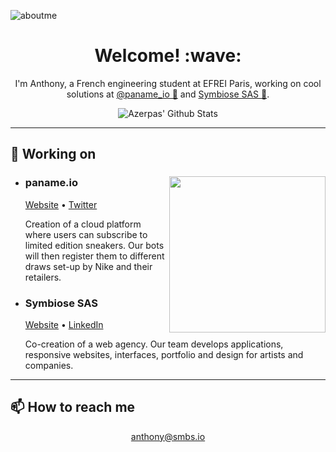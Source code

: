 ![aboutme](https://user-images.githubusercontent.com/19282069/95012736-4d9e7700-063b-11eb-844c-0e1ae4613456.png)

<h1 align='center'> Welcome! :wave:</h1>
<p align='center'>
I'm Anthony, a French engineering student at EFREI Paris, working on cool solutions at <a href="https://twitter.com/paname_io/" target="_blank" rel="noopener noreferrer">@paname_io 🤖</a> and <a href="https://www.linkedin.com/company/31563209/" target="_blank" rel="noopener noreferrer">Symbiose SAS 💼</a>. 
</p>
<p align='center'>
  <img src="https://github-readme-stats.vercel.app/api?username=azerpas&count_private=true&theme=midnight-purple&show_icons=true" alt="Azerpas' Github Stats"/>
</p>

---

## 🔭 Working on
<ul>
  <li>
    <p><img width="250" align='right' src="https://pbs.twimg.com/media/EhybtWLXgAASUZQ?format=jpg&name=medium"/></p>
    <h3><b>paname.io</b></h3>
    <a href="https://paname.io" target="_blank" rel="noopener noreferrer">Website</a> • <a href="https://twitter.com/paname_io/" target="_blank" rel="noopener noreferrer">Twitter</a>
    <p>Creation of a cloud platform where users can subscribe to limited edition sneakers. Our bots will then register them to different draws set-up by Nike and their retailers.</p>
  </li>
  <li>
    <h3><b>Symbiose SAS</b></h3>
    <a href="http://smbs.io" target="_blank" rel="noopener noreferrer">Website</a> • <a href="https://www.linkedin.com/company/31563209/" target="_blank" rel="noopener noreferrer">LinkedIn</a>
    <p>Co-creation of a web agency. Our team develops applications, responsive websites, interfaces, portfolio and design for artists and companies.</p>
  </li>
</ul> 

--- 

## 📫 How to reach me
<p align='center'>
  <a href="mailto:anthony@smbs.io">anthony@smbs.io</a>
</p>
<!--
**azerpas/azerpas** is a ✨ _special_ ✨ repository because its `README.md` (this file) appears on your GitHub profile.



Here are some ideas to get you started:

- 🔭 I’m currently working on ...
- 🌱 I’m currently learning ...
- 👯 I’m looking to collaborate on ...
- 🤔 I’m looking for help with ...
- 💬 Ask me about ...
- 📫 How to reach me: ...
- 😄 Pronouns: ...
- ⚡ Fun fact: ...
-->
